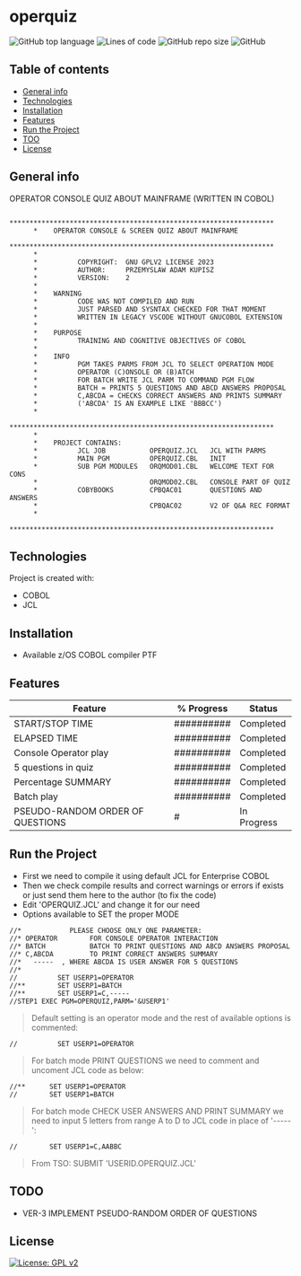 # operquiz
![GitHub top language](https://img.shields.io/github/languages/top/pak-center/operquiz?style=plastic)
![Lines of code](https://img.shields.io/tokei/lines/github/pak-center/operquiz?label=total%20lines%20of%20code&style=plastic)
![GitHub repo size](https://img.shields.io/github/repo-size/pak-center/operquiz?style=plastic)
![GitHub](https://img.shields.io/github/license/pak-center/operquiz?style=plastic)
## Table of contents
* [General info](#general-info)
* [Technologies](#technologies)
* [Installation](#installation)
* [Features](#features)
* [Run the Project](#run-the-project)
* [TOO](#todo)
* [License](#license)
## General info
OPERATOR CONSOLE QUIZ ABOUT MAINFRAME (WRITTEN IN COBOL)
```cobol
      ******************************************************************
      *    OPERATOR CONSOLE & SCREEN QUIZ ABOUT MAINFRAME
      ******************************************************************
      *
      *          COPYRIGHT:  GNU GPLV2 LICENSE 2023
      *          AUTHOR:     PRZEMYSLAW ADAM KUPISZ
      *          VERSION:    2
      *
      *    WARNING
      *          CODE WAS NOT COMPILED AND RUN
      *          JUST PARSED AND SYSNTAX CHECKED FOR THAT MOMENT
      *          WRITTEN IN LEGACY VSCODE WITHOUT GNUCOBOL EXTENSION
      *
      *    PURPOSE
      *          TRAINING AND COGNITIVE OBJECTIVES OF COBOL 
      *
      *    INFO
      *          PGM TAKES PARMS FROM JCL TO SELECT OPERATION MODE
      *          OPERATOR (C)ONSOLE OR (B)ATCH
      *          FOR BATCH WRITE JCL PARM TO COMMAND PGM FLOW
      *          BATCH = PRINTS 5 QUESTIONS AND ABCD ANSWERS PROPOSAL
      *          C,ABCDA = CHECKS CORRECT ANSWERS AND PRINTS SUMMARY
      *          ('ABCDA' IS AN EXAMPLE LIKE 'BBBCC')
      *
      ******************************************************************
      *
      *    PROJECT CONTAINS:
      *          JCL JOB           OPERQUIZ.JCL   JCL WITH PARMS
      *          MAIN PGM          OPERQUIZ.CBL   INIT
      *          SUB PGM MODULES   ORQMOD01.CBL   WELCOME TEXT FOR CONS
      *                            ORQMOD02.CBL   CONSOLE PART OF QUIZ
      *          COBYBOOKS         CPBQAC01       QUESTIONS AND ANSWERS
      *                            CPBQAC02       V2 OF Q&A REC FORMAT
      *
      ******************************************************************
```
## Technologies
Project is created with:
* COBOL
* JCL
## Installation
* Available z/OS COBOL compiler PTF
## Features
| Feature  | % Progress | Status |
| ---      | ---       | --- |
| START/STOP  TIME | ########## | Completed |
| ELAPSED TIME    | ########## | Completed |
| Console Operator play |##########| Completed |
| 5 questions in quiz | ########## | Completed |
| Percentage SUMMARY | ########## | Completed |
| Batch play | ########## | Completed |
| PSEUDO-RANDOM ORDER OF QUESTIONS | # | In Progress |     
## Run the Project
* First we need to compile it using default JCL for Enterprise COBOL
* Then we check compile results and correct warnings or errors if exists or just send them here to the author (to fix the code)
* Edit 'OPERQUIZ.JCL' and change it for our need
* Options available to SET the proper MODE
```jcl
//*            PLEASE CHOOSE ONLY ONE PARAMETER:
//* OPERATOR        FOR CONSOLE OPERATOR INTERACTION
//* BATCH           BATCH TO PRINT QUESTIONS AND ABCD ANSWERS PROPOSAL
//* C,ABCDA         TO PRINT CORRECT ANSWERS SUMMARY
//*   -----  , WHERE ABCDA IS USER ANSWER FOR 5 QUESTIONS
//*
//          SET USERP1=OPERATOR
//**        SET USERP1=BATCH
//**        SET USERP1=C,-----
//STEP1 EXEC PGM=OPERQUIZ,PARM='&USERP1'
```
> Default setting is an operator mode and the rest of available options is commented:
```jcl
//          SET USERP1=OPERATOR
```
> For batch mode PRINT QUESTIONS we need to comment and uncoment JCL code as below:
```jcl
//**      SET USERP1=OPERATOR
//        SET USERP1=BATCH
```
> For batch mode CHECK USER ANSWERS AND PRINT SUMMARY we need to input 5 letters from range A to D to JCL code in place of '-----':
```jcl
//        SET USERP1=C,AABBC
```
> From TSO: 
> SUBMIT 'USERID.OPERQUIZ.JCL'
## TODO
* VER-3 IMPLEMENT PSEUDO-RANDOM ORDER OF QUESTIONS
## License
[![License: GPL v2](https://img.shields.io/badge/License-GPL_v2-blue.svg)](https://www.gnu.org/licenses/old-licenses/gpl-2.0.en.html)
